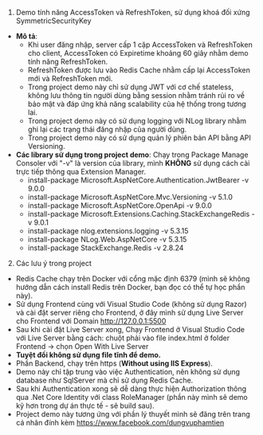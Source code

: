 1. Demo tính năng AccessToken và RefreshToken, sử dụng khoá đối xứng SymmetricSecurityKey
- **Mô tả**: 
  + Khi user đăng nhập, server cấp 1 cặp AccessToken và RefreshToken cho client, AccessToken có Expiretime khoảng 60 giây nhằm demo tính năng RefreshToken.
  + RefreshToken được lưu vào Redis Cache nhằm cấp lại AccessToken mới và RefreshToken mới.
  + Trong project demo này chỉ sử dụng JWT với cơ chế stateless, không lưu thông tin người dùng bằng session nhằm tránh rủi ro về bảo mật và đáp ứng khả năng scalability của hệ thống trong tương lai.
  + Trong project demo này có sử dụng logging với NLog library nhằm ghi lại các trạng thái đăng nhập của người dùng.
  + Trong project demo này có sử dụng quản lý phiên bản API bằng API Versioning.
- **Các library sử dụng trong project demo**: Chạy trong Package Manage Consoler với "-v" là version của library, mình **KHÔNG** sử dụng cách cài trực tiếp thông qua Extension Manager.
  + install-package Microsoft.AspNetCore.Authentication.JwtBearer -v 9.0.0
  + install-package Microsoft.AspNetCore.Mvc.Versioning -v 5.1.0
  + install-package Microsoft.AspNetCore.OpenApi -v 9.0.0
  + install-package Microsoft.Extensions.Caching.StackExchangeRedis -v 9.0.1
  + install-package nlog.extensions.logging -v 5.3.15
  + install-package NLog.Web.AspNetCore -v 5.3.15
  + install-package StackExchange.Redis -v 2.8.24

2. Các lưu ý trong project
- Redis Cache chạy trên Docker với cổng mặc định 6379 (mình sẽ không hướng dẫn cách install Redis trên Docker, bạn đọc có thể tự học phần này).
- Sử dụng Frontend cùng với Visual Studio Code (không sử dụng Razor) và cài đặt server riêng cho Frontend, ở đây mình sử dụng Live Server cho Frontend với Domain http://127.0.0.1:5500
- Sau khi cài đặt Live Server xong, Chạy Frontend ở Visual Studio Code với Live Server bằng cách: chuột phải vào file index.html ở folder Frontend -> chọn Open With Live Server
- **Tuyệt đối không sử dụng file tĩnh để demo.**
- Phần Backend, chạy trên https (**Without using IIS Express**).
- Demo này chỉ tập trung vào việc Authentication, nên không sử dụng database như SqlServer mà chỉ sử dụng Redis Cache.
- Sau khi Authentication xong sẽ dễ dàng thực hiện Authorization thông qua .Net Core Identity với class RoleManager (phần này mình sẽ demo kỹ hơn trong dự án thực tế - sẽ build sau).
- Project demo này tương ứng với phần lý thuyết mình sẽ đăng trên trang cá nhân đính kèm https://www.facebook.com/dungvuphamtien
  
